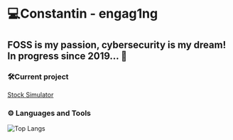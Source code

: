 # 💻Constantin - engag1ng


FOSS is my passion, cybersecurity is my dream! In progress since 2019... 🐐
---
### 🛠️Current project
[Stock Simulator](https://github.com/engag1ng/stock-simulation)

### ⚙ Languages and Tools
![Top Langs](https://github-readme-stats.vercel.app/api/top-langs/?username=engag1ng&layout=compact&theme=github_dark)
